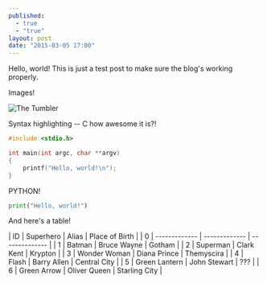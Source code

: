 ```yaml
---
published: 
  - true
  - "true"
layout: post
date: "2015-03-05 17:00"
---
```


Hello, world! This is just a test post to make sure the blog's working properly.

Images!

![The Tumbler](http://media.dcentertainment.com/sites/default/files/Tumbler1forblog.jpg)

Syntax highlighting -- C how awesome it is?!

```c
#include <stdio.h>

int main(int argc, char **argv)
{
    printf("Hello, world!\n");
}
```

PYTHON!

```python
print("Hello, world!")
```
And here's a table!

| ID | Superhero     | Alias         | Place of Birth |
|  0 | ------------- | ------------- | -------------- |
|  1 | Batman        | Bruce Wayne   | Gotham         |
|  2 | Superman      | Clark Kent    | Krypton        |
|  3 | Wonder Woman  | Diana Prince  | Themyscira     |
|  4 | Flash         | Barry Allen   | Central City   |
|  5 | Green Lantern | John Stewart  | ???            |
|  6 | Green Arrow   | Oliver Queen  | Starling City  |